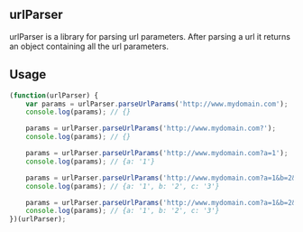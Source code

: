 ## urlParser ##

urlParser is a library for parsing url parameters. After parsing a url it returns an object containing all the url parameters.

## Usage ##

```javascript
(function(urlParser) {
    var params = urlParser.parseUrlParams('http://www.mydomain.com');
    console.log(params); // {}

    params = urlParser.parseUrlParams('http://www.mydomain.com?');
    console.log(params); // {}

    params = urlParser.parseUrlParams('http://www.mydomain.com?a=1');
    console.log(params); // {a: '1'}

    params = urlParser.parseUrlParams('http://www.mydomain.com?a=1&b=2&c=3');
    console.log(params); // {a: '1', b: '2', c: '3'}

    params = urlParser.parseUrlParams('http://www.mydomain.com?a=1&b=2&c=3#q3');
    console.log(params); // {a: '1', b: '2', c: '3'}
})(urlParser);
```